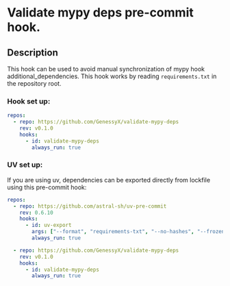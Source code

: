 # Validate mypy deps pre-commit hook.

## Description

This hook can be used to avoid manual synchronization of mypy hook additional_dependencies. This hook works by reading `requirements.txt` in the repository root.

### Hook set up:

```yaml
repos:
  - repo: https://github.com/GenessyX/validate-mypy-deps
    rev: v0.1.0
    hooks:
      - id: validate-mypy-deps
        always_run: true
```

### UV set up:

If you are using uv, dependencies can be exported directly from lockfile using this pre-commit hook:

```yaml
repos:
  - repo: https://github.com/astral-sh/uv-pre-commit
    rev: 0.6.10
    hooks:
      - id: uv-export
        args: ["--format", "requirements-txt", "--no-hashes", "--frozen", "--output-file", "requirements.txt"]
        always_run: true

  - repo: https://github.com/GenessyX/validate-mypy-deps
    rev: v0.1.0
    hooks:
      - id: validate-mypy-deps
        always_run: true
```
